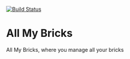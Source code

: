 [![Build Status](https://dev.azure.com/abremir/allmybricks/_apis/build/status/zmira.abremir.AllMyBricks?branchName=master)](https://dev.azure.com/abremir/allmybricks/_build/latest?definitionId=1?branchName=master)
# All My Bricks
All My Bricks, where you manage all your bricks
